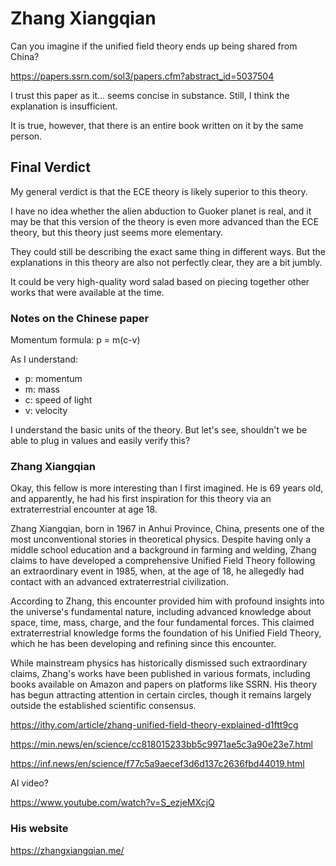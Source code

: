 # Zhang Xiangqian

Can you imagine if the unified field theory ends up being shared from China?

https://papers.ssrn.com/sol3/papers.cfm?abstract_id=5037504

I trust this paper as it... seems concise in substance. Still, I think the explanation is insufficient.

It is true, however, that there is an entire book written on it by the same person.

## Final Verdict

My general verdict is that the ECE theory is likely superior to this theory.

I have no idea whether the alien abduction to Guoker planet is real, and it may be that this version of the theory is even more advanced than the ECE theory, but this theory just seems more elementary.

They could still be describing the exact same thing in different ways. But the explanations in this theory are also not perfectly clear, they are a bit jumbly.

It could be very high-quality word salad based on piecing together other works that were available at the time.

### Notes on the Chinese paper

Momentum formula: p = m(c-v)

As I understand:
- p: momentum
- m: mass
- c: speed of light
- v: velocity

I understand the basic units of the theory. But let's see, shouldn't we be able to plug in values and easily verify this?

### Zhang Xiangqian

Okay, this fellow is more interesting than I first imagined. He is 69 years old, and apparently, he had his first inspiration for this theory via an extraterrestrial encounter at age 18.

Zhang Xiangqian, born in 1967 in Anhui Province, China, presents one of the most unconventional stories in theoretical physics. Despite having only a middle school education and a background in farming and welding, Zhang claims to have developed a comprehensive Unified Field Theory following an extraordinary event in 1985, when, at the age of 18, he allegedly had contact with an advanced extraterrestrial civilization.

According to Zhang, this encounter provided him with profound insights into the universe's fundamental nature, including advanced knowledge about space, time, mass, charge, and the four fundamental forces. This claimed extraterrestrial knowledge forms the foundation of his Unified Field Theory, which he has been developing and refining since this encounter.

While mainstream physics has historically dismissed such extraordinary claims, Zhang's works have been published in various formats, including books available on Amazon and papers on platforms like SSRN. His theory has begun attracting attention in certain circles, though it remains largely outside the established scientific consensus.

https://ithy.com/article/zhang-unified-field-theory-explained-d1ftt9cg

https://min.news/en/science/cc818015233bb5c9971ae5c3a90e23e7.html

https://inf.news/en/science/f77c5a9aecef3d6d137c2636fbd44019.html

AI video?

https://www.youtube.com/watch?v=S_ezjeMXcjQ

### His website

https://zhangxiangqian.me/